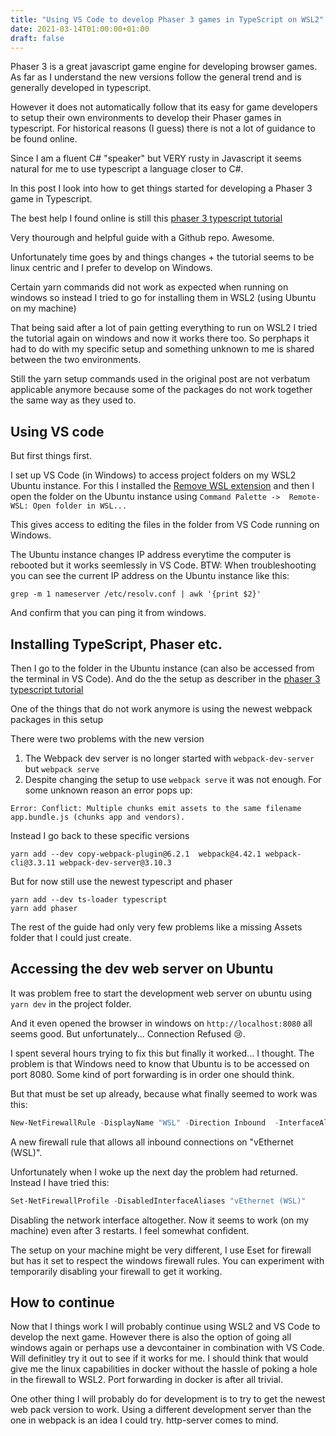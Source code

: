 ```yaml
---
title: "Using VS Code to develop Phaser 3 games in TypeScript on WSL2"
date: 2021-03-14T01:00:00+01:00
draft: false
---
```

 
Phaser 3 is a great javascript game engine for developing browser games. As far as I understand the new versions 
follow the general trend and is generally developed in typescript.

However it does not automatically follow that its easy for game developers to setup their own 
environments to develop their Phaser games in typescript. For historical reasons (I guess) there is not a lot of 
guidance to be found online.

Since I am a fluent C# "speaker" but VERY rusty in Javascript it seems natural for me to use typescript a language 
closer to C#.

In this post I look into how to get things started for developing a Phaser 3 game in Typescript.

The best help I found online is still this 
[phaser 3 typescript tutorial](https://spin.atomicobject.com/2019/07/13/phaser-3-typescript-tutorial/)

Very thourough and helpful guide with a Github repo. Awesome.

Unfortunately time goes by and things changes + the tutorial seems to be linux centric and I prefer to develop on Windows.

Certain yarn commands did not work as expected when running on windows so instead I tried to go for 
installing them in WSL2 (using Ubuntu on my machine)

That being said after a lot of pain getting everything to run on WSL2 I tried the tutorial again on windows and 
now it works there too. So perphaps it had to do with my specific setup and something unknown to me is shared 
between the two environments.

Still the yarn setup commands used in the original post are not verbatum applicable anymore because some of the packages 
do not work together the same way as they used to.

## Using VS code

But first things first. 

I set up VS Code (in Windows) to access project folders on my WSL2 Ubuntu instance. For this I installed the 
[Remove WSL extension](https://code.visualstudio.com/docs/remote/wsl-tutorial) and then I open the folder on the 
Ubuntu instance using `Command Palette ->  Remote-WSL: Open folder in WSL...`

This gives access to editing the files in the folder from VS Code running on Windows. 

The Ubuntu instance changes IP address everytime the computer is rebooted but it works seemlessly in VS Code.
BTW: When troubleshooting you can see the current IP address on the Ubuntu instance like this:

```shell
grep -m 1 nameserver /etc/resolv.conf | awk '{print $2}'
```

And confirm that you can ping it from windows.


## Installing TypeScript, Phaser etc.

Then I go to the folder in the Ubuntu instance (can also be accessed from the terminal in VS Code). 
And do the the setup as describer in the [phaser 3 typescript tutorial](https://spin.atomicobject.com/2019/07/13/phaser-3-typescript-tutorial/)


One of the things that do not work anymore is using the newest webpack packages in this setup

There were two problems with the new version

1. The Webpack dev server is no longer started with `webpack-dev-server` but `webpack serve`
2. Despite changing the setup to use `webpack serve` it was not enough. For some unknown reason
an error pops up:

```
Error: Conflict: Multiple chunks emit assets to the same filename app.bundle.js (chunks app and vendors).
```

Instead I go back to these specific versions

```shell
yarn add --dev copy-webpack-plugin@6.2.1  webpack@4.42.1 webpack-cli@3.3.11 webpack-dev-server@3.10.3
```

But for now still use the newest typescript and phaser

```shell
yarn add --dev ts-loader typescript
yarn add phaser
```

The rest of the guide had only very few problems like a missing Assets folder that I could just create.


## Accessing the dev web server on Ubuntu

It was problem free to start the development web server on ubuntu using `yarn dev` in the project folder.

And it even opened the browser in windows on `http://localhost:8080` all seems good. But unfortunately...
Connection Refused :cry:.

I spent several hours trying to fix this but finally it worked... I thought. The problem is that Windows need to 
know that Ubuntu is to be accessed on port 8080. Some kind of port forwarding is in order one should think.

But that must be set up already, because what finally seemed to work was this:

```powershell
New-NetFirewallRule -DisplayName "WSL" -Direction Inbound  -InterfaceAlias "vEthernet (WSL)"  -Action Allow
```

A new firewall rule that allows all inbound connections on "vEthernet (WSL)". 

Unfortunately when I woke up the next day the problem had returned. Instead I have tried this:

```powershell
Set-NetFirewallProfile -DisabledInterfaceAliases "vEthernet (WSL)"
```

Disabling the network interface altogether. Now it seems to work (on my machine) even after 3 restarts. 
I feel somewhat confident.

The setup on your machine might be very different, I use Eset for firewall but has it set to respect the windows firewall rules.
You can experiment with temporarily disabling your firewall to get it working.

## How to continue

Now that I things work I will probably continue using WSL2 and VS Code to develop the next game. However there is also the option of
going all windows again or perhaps use a devcontainer in combination with VS Code. Will definitley try it out to see if it works for me.
I should think that would give me the linux capabilities in docker without the hassle of poking a hole in the firewall to WSL2. 
Port forwarding in docker is after all trivial.

One other thing I will probably do for development is to try to get the newest web pack version to work. 
Using a different development server than the one in webpack is an idea I could try. http-server comes to mind.
